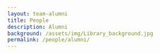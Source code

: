```yaml
---
layout: team-alumni
title: People
description: Alumni
background: /assets/img/Library_background.jpg
permalink: /people/alumni/
---
```


